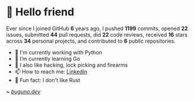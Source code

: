 # 🤖 Hello friend

Ever since I joined GitHub **6** years ago, I pushed **1199** commits, opened **22** issues, submitted **44** pull requests, did **22** code reviews, received **16** stars across **34** personal projects, and contributed to **6** public repositories.

- 🐍 I'm currently working with Python
- 🌱 I’m currently learning Go
- 🔭 I also like hacking, lock picking and firearms
- 📫 How to reach me: [LinkedIn](https://www.linkedin.com/in/brunodesouzabezerra/)
- 🤡 Fun fact: I don't like Rust

**~** [_buguno.dev_](https://buguno.dev)
